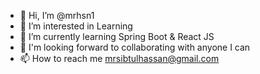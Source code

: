 - 👋 Hi, I’m @mrhsn1
- 👀 I’m interested in Learning
- 🌱 I’m currently learning Spring Boot & React JS
- 💞️ I'm looking forward to collaborating with anyone I can
- 📫 How to reach me mrsibtulhassan@gmail.com

<!---
mrhsn1/mrhsn1 is a ✨ special ✨ repository because its `README.md` (this file) appears on your GitHub profile.
You can click the Preview link to take a look at your changes.
--->
